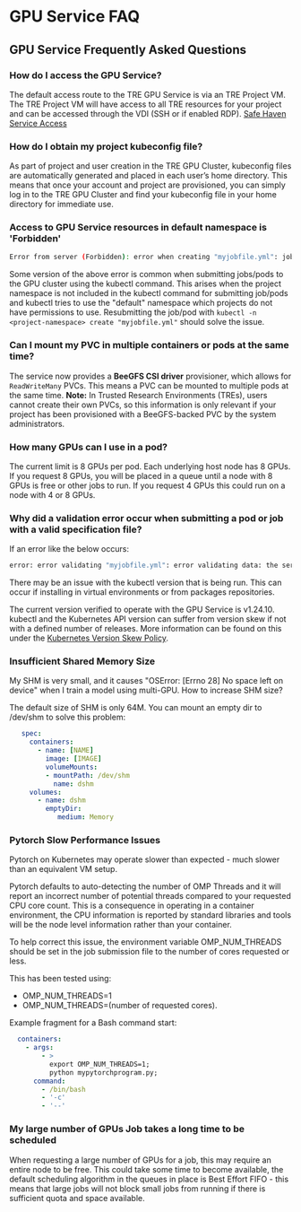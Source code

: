 # GPU Service FAQ

## GPU Service Frequently Asked Questions

### How do I access the GPU Service?

The default access route to the TRE GPU Service is via an TRE Project VM. The TRE Project VM will have access to all TRE resources for your project and can be accessed through the VDI (SSH or if enabled RDP). [Safe Haven Service Access](../safe-haven-access.md)

### How do I obtain my project kubeconfig file?

As part of project and user creation in the TRE GPU Cluster, kubeconfig files are automatically generated and placed in each user’s home directory.
This means that once your account and project are provisioned, you can simply log in to the TRE GPU Cluster and find your kubeconfig file in your home directory for immediate use.

### Access to GPU Service resources in default namespace is 'Forbidden'

```bash
Error from server (Forbidden): error when creating "myjobfile.yml": jobs is forbidden: User <user> cannot create resource "jobs" in API group "" in the namespace "default"
```

Some version of the above error is common when submitting jobs/pods to the GPU cluster using the kubectl command. This arises when the project namespace is not included in the kubectl command for submitting job/pods and kubectl tries to use the "default" namespace which projects do not have permissions to use. Resubmitting the job/pod with `kubectl -n <project-namespace> create "myjobfile.yml"` should solve the issue.

### Can I mount my PVC in multiple containers or pods at the same time?

The service now provides a **BeeGFS CSI driver** provisioner, which allows for `ReadWriteMany` PVCs. This means a PVC can be mounted to multiple pods at the same time.
**Note:** In Trusted Research Environments (TREs), users cannot create their own PVCs, so this information is only relevant if your project has been provisioned with a BeeGFS-backed PVC by the system administrators.

### How many GPUs can I use in a pod?

The current limit is 8 GPUs per pod. Each underlying host node has 8 GPUs. If you request 8 GPUs, you will be placed in a queue until a node with 8 GPUs is free or other jobs to run. If you request 4 GPUs this could run on a node with 4 or 8 GPUs.

### Why did a validation error occur when submitting a pod or job with a valid specification file?

If an error like the below occurs:

```bash
error: error validating "myjobfile.yml": error validating data: the server does not allow access to the requested resource; if you choose to ignore these errors, turn validation off with --validate=false
```

There may be an issue with the kubectl version that is being run. This can occur if installing in virtual environments or from packages repositories.

The current version verified to operate with the GPU Service is v1.24.10. kubectl and the Kubernetes API version can suffer from version skew if not with a defined number of releases. More information can be found on this under the [Kubernetes Version Skew Policy](https://kubernetes.io/releases/version-skew-policy/).

### Insufficient Shared Memory Size

My SHM is very small, and it causes "OSError: [Errno 28] No space left on device" when I train a model using multi-GPU. How to increase SHM size?

The default size of SHM is only 64M. You can mount an empty dir to /dev/shm to solve this problem:

```yaml
   spec:
     containers:
       - name: [NAME]
         image: [IMAGE]
         volumeMounts:
         - mountPath: /dev/shm
           name: dshm
     volumes:
       - name: dshm
         emptyDir:
            medium: Memory
```

### Pytorch Slow Performance Issues

Pytorch on Kubernetes may operate slower than expected - much slower than an equivalent VM setup.

Pytorch defaults to auto-detecting the number of OMP Threads and it will report an incorrect number of potential threads compared to your requested CPU core count. This is a consequence in operating in a container environment, the CPU information is reported by standard libraries and tools will be the node level information rather than your container.

To help correct this issue, the environment variable OMP_NUM_THREADS should be set in the job submission file to the number of cores requested or less.

This has been tested using:

- OMP_NUM_THREADS=1
- OMP_NUM_THREADS=(number of requested cores).

Example fragment for a Bash command start:

```yaml
  containers:
    - args:
        - >
          export OMP_NUM_THREADS=1;
          python mypytorchprogram.py;
      command:
        - /bin/bash
        - '-c'
        - '--'
```

### My large number of GPUs Job takes a long time to be scheduled

When requesting a large number of GPUs for a job, this may require an entire node to be free. This could take some time to become available, the default scheduling algorithm in the queues in place is Best Effort FIFO - this means that large jobs will not block small jobs from running if there is sufficient quota and space available.
